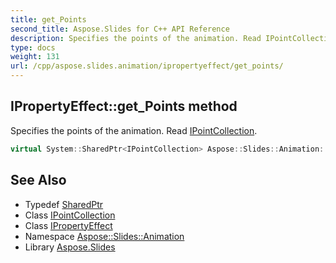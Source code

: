```yaml
---
title: get_Points
second_title: Aspose.Slides for C++ API Reference
description: Specifies the points of the animation. Read IPointCollection.
type: docs
weight: 131
url: /cpp/aspose.slides.animation/ipropertyeffect/get_points/
---
```

## IPropertyEffect::get_Points method


Specifies the points of the animation. Read [IPointCollection](../../ipointcollection/).

```cpp
virtual System::SharedPtr<IPointCollection> Aspose::Slides::Animation::IPropertyEffect::get_Points()=0
```

## See Also

* Typedef [SharedPtr](../../../system/sharedptr/)
* Class [IPointCollection](../../ipointcollection/)
* Class [IPropertyEffect](../)
* Namespace [Aspose::Slides::Animation](../../)
* Library [Aspose.Slides](../../../)
